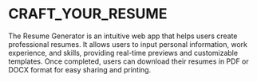 # CRAFT_YOUR_RESUME
The Resume Generator is an intuitive web app that helps users create professional resumes. It allows users to input personal information, work experience, and skills, providing real-time previews and customizable templates. Once completed, users can download their resumes in PDF or DOCX format for easy sharing and printing.
